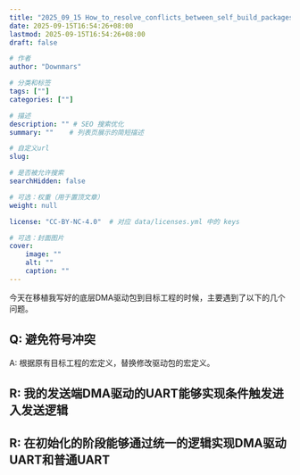 ```yaml
---
title: "2025_09_15 How_to_resolve_conflicts_between_self_build_packages_and_old_projects"
date: 2025-09-15T16:54:26+08:00
lastmod: 2025-09-15T16:54:26+08:00
draft: false

# 作者
author: "Downmars"

# 分类和标签
tags: [""]
categories: [""]

# 描述
description: "" # SEO 搜索优化
summary: ""    # 列表页展示的简短描述

# 自定义url
slug:

# 是否被允许搜索
searchHidden: false

# 可选：权重（用于置顶文章）
weight: null

license: "CC-BY-NC-4.0"  # 对应 data/licenses.yml 中的 keys

# 可选：封面图片
cover:
    image: ""
    alt: ""
    caption: ""
---
```


今天在移植我写好的底层DMA驱动包到目标工程的时候，主要遇到了以下的几个问题。  
  
## Q: 避免符号冲突  
A: 根据原有目标工程的宏定义，替换修改驱动包的宏定义。  

## R: 我的发送端DMA驱动的UART能够实现条件触发进入发送逻辑  

## R: 在初始化的阶段能够通过统一的逻辑实现DMA驱动UART和普通UART  
